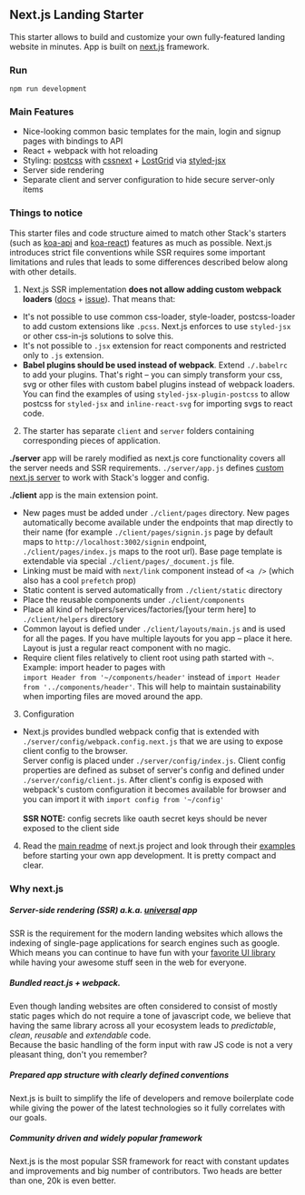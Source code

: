 ## Next.js Landing Starter

This starter allows to build and customize your own fully-featured landing website in minutes. App is built on [next.js](https://github.com/zeit/next.js) framework.

### Run
`npm run development`

### Main Features
- Nice-looking common basic templates for the main, login and signup pages with bindings to API
- React + webpack with hot reloading
- Styling: [postcss](https://github.com/postcss/postcss) with [cssnext](https://github.com/MoOx/postcss-cssnext) + [LostGrid](https://github.com/peterramsing/lost) via [styled-jsx](https://github.com/zeit/styled-jsx)
- Server side rendering
- Separate client and server configuration to hide secure server-only items

### Things to notice
This starter files and code structure aimed to match other Stack's starters (such as [koa-api](https://github.com/startupsummer/product-stack/tree/master/koa-api-starter) and [koa-react](https://github.com/startupsummer/product-stack/tree/master/koa-react-starter)) features as much as possible.
Next.js introduces strict file conventions while SSR requires some important limitations and rules that leads to some differences described below along with other details.

1. Next.js SSR implementation **does not allow adding custom webpack loaders** ([docs](https://github.com/zeit/next.js/#customizing-webpack-config) + [issue](https://github.com/zeit/next.js/issues/1245)). That means that:
  - It's not possible to use common css-loader, style-loader, postcss-loader to add custom extensions like `.pcss`. Next.js enforces to use `styled-jsx` or other css-in-js solutions to solve this.
  - It's not possible to `.jsx` extension for react components and restricted only to `.js` extension.
  - **Babel plugins should be used instead of webpack**. Extend `./.babelrc` to add your plugins. That's right – you can simply transform your css, svg or other files with custom babel plugins instead of webpack loaders. <br/>
  You can find the examples of using `styled-jsx-plugin-postcss` to allow postcss for `styled-jsx` and `inline-react-svg` for importing svgs to react code.

2. The starter has separate `client` and `server` folders containing corresponding pieces of application. <br/>

  **./server** app will be rarely modified as next.js core functionality covers all the server needs and SSR requirements. `./server/app.js` defines [custom next.js server](https://github.com/zeit/next.js/#custom-server-and-routing) to work with Stack's logger and config. <br />

  **./client** app is the main extension point.
  - New pages must be added under `./client/pages` directory. New pages automatically become available under the endpoints that map directly to their name (for example `./client/pages/signin.js` page by default maps to `http://localhost:3002/signin` endpoint, `./client/pages/index.js` maps to the root url). Base page template is extendable via special `./client/pages/_document.js` file.
  - Linking must be maid with `next/link` component instead of `<a />` (which also has a cool `prefetch` prop)
  - Static content is served automatically from `./client/static` directory
  - Place the reusable components under `./client/components`
  - Place all kind of helpers/services/factories/[your term here] to `./client/helpers` directory
  - Common layout is defied under `./client/layouts/main.js` and is used for all the pages. If you have multiple layouts for you app – place it here. Layout is just a regular react component with no magic.
  - Require client files relatively to client root using path started with `~`. <br/>
  Example: import header to pages with <br />
  `import Header from '~/components/header'` instead of `import Header from '../components/header'`. This will help to maintain sustainability when importing files are moved around the app.

3. Configuration
  - Next.js provides bundled webpack config that is extended with `./server/config/webpack.config.next.js` that we are using to expose client config to the browser. <br />
  Server config is placed under `./server/config/index.js`. Client config properties are defined as subset of server's config and defined under `./server/config/client.js`. After client's config is exposed with webpack's custom configuration it becomes available for browser and you can import it with `import config from '~/config'` <br />  <br />
  **SSR NOTE:** config secrets like oauth secret keys should be never exposed to the client side

4. Read the [main readme](https://github.com/zeit/next.js)  of next.js project and look through their [examples](https://github.com/zeit/next.js/tree/canary/examples) before starting your own app development. It is pretty compact and clear.

### Why next.js
##### **Server-side rendering (SSR) a.k.a. [universal](https://medium.com/@mjackson/universal-javascript-4761051b7ae9) app**
SSR is the requirement for the modern landing websites which allows the indexing of single-page applications for search engines such as google. Which means you can continue to have fun with your [favorite UI library](https://github.com/facebook/react) while having your awesome stuff seen in the web for everyone.

##### **Bundled react.js + webpack**.
Even though landing websites are often considered to consist of mostly static pages which do not require a tone of javascript code, we believe that having the same library across all your ecosystem leads to *predictable*, *clean*, *reusable* and *extendable* code.
<br />Because the basic handling of the form input with raw JS code is not a very pleasant thing, don't you remember?

##### **Prepared app structure with clearly defined conventions**
Next.js is built to simplify the life of developers and remove boilerplate code while giving the power of the latest technologies so it fully correlates with our goals.

##### Community driven and widely popular framework
Next.js is the most popular SSR framework for react with constant updates and improvements and big number of contributors. Two heads are better than one, 20k is even better.
